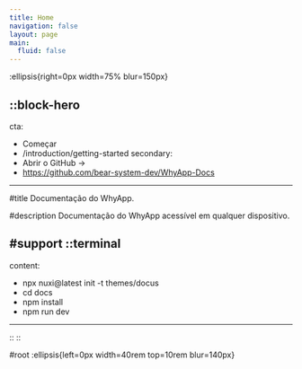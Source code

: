 ```yaml
---
title: Home
navigation: false
layout: page
main:
  fluid: false
---
```


:ellipsis{right=0px width=75% blur=150px}

::block-hero
---
cta:
  - Começar
  - /introduction/getting-started
secondary:
  - Abrir o GitHub →
  - https://github.com/bear-system-dev/WhyApp-Docs
---

#title
Documentação do WhyApp.

#description
Documentação do WhyApp acessível em qualquer dispositivo.

#support
  ::terminal
  ---
  content:
  - npx nuxi@latest init -t themes/docus
  - cd docs
  - npm install
  - npm run dev
  ---
  ::
::

#root
:ellipsis{left=0px width=40rem top=10rem blur=140px}
